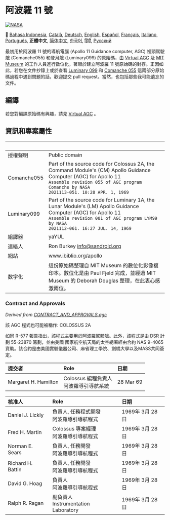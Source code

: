 # 阿波羅 11 號
[![NASA][1]][2]

:crossed_flags:
[Bahasa Indonesia][ID],
[Català][CA],
[Deutsch][DE],
[English][EN],
[Español][ES],
[Français][FR],
[Italiano][IT],
[Português][PT_BR],
**正體中文**,
[简体中文][ZH_CN],
[한국어][KO_KR],
[हिंदी][HI_IN],
[Русский][RU]


[ID]:README.id.md
[CA]:README.ca.md
[DE]:README.de.md
[EN]:README.md
[ES]:README.es.md
[IT]:README.it.md
[FR]:README.fr.md
[PT_BR]:README.pt_br.md
[ZH_TW]:README.zh_tw.md
[ZH_CN]:README.zh_cn.md
[KO_KR]:README.ko_kr.md
[HI_IN]:README.hi_in.md
[RU]:README.ru.md

最初用於阿波羅 11 號的導航電腦 (Apollo 11 Guidance computer, AGC) 裡頭駕駛艙 (Comanche055) 和登月艙 (Luminary099) 的原始碼，由 [Virtual AGC](http://www.ibiblio.org/apollo/) 及 [MIT Museum](http://web.mit.edu/museum/) 的工作人員進行數位化，著眼於建立阿波羅 11 號原始碼的封存。正因如此，若您在文件抄錄上或於查看 [Luminary 099](http://www.ibiblio.org/apollo/ScansForConversion/Luminary099/) 和 [Comanche 055](http://www.ibiblio.org/apollo/ScansForConversion/Comanche055/) 這兩部分原始碼過程中遇到問題的話，歡迎提交 pull request。當然，也包括那些我可能遺忘的文件。

## 編譯

若您對編譯原始碼有興趣，請見 [Virtual AGC](https://github.com/rburkey2005/virtualagc) 。

## 資訊和專案屬性

&nbsp;      | &nbsp;
:---------- | :-----
授權聲明     | Public domain
Comanche055 | Part of the source code for Colossus 2A, the Command Module's (CM) Apollo Guidance Computer (AGC) for Apollo 11<br>`Assemble revision 055 of AGC program Comanche by NASA`<br>`2021113-051. 10:28 APR. 1, 1969`
Luminary099 | Part of the source code for Luminary 1A, the Lunar Module's (LM) Apollo Guidance Computer (AGC) for Apollo 11<br>`Assemble revision 001 of AGC program LYM99 by NASA`<br>`2021112-061. 16:27 JUL. 14, 1969`
組譯器       | yaYUL
連絡人       | Ron Burkey <info@sandroid.org>
網站         | www.ibiblio.org/apollo
数字化       | 這份原始碼整理自 MIT Museum 的數位化影像複印本。數位化是由 Paul Fjeld 完成，並經過 MIT Museum 的 Deborah Douglas 整理，在此衷心感激兩位。

### Contract and Approvals
*Derived from [CONTRACT_AND_APPROVALS.agc]*

該 AGC 程式也可能被稱作: COLOSSUS 2A

如同 R-577 報告指出，該程式主要用於阿波羅駕駛艙。此外，該程式是由 DSR 計劃 55-23870 籌劃，並由美國 國家航空航天局的太空總署經由合約 NAS 9-4065 資助。該合約是由美國實驗儀器公司、麻省理工學院、劍橋大學以及MASS共同簽定。

提交者                 | Role | 日期
:-------------------- | :--- | :--
Margaret H. Hamilton  | Colossus 編程負責人<br>阿波羅導引導航系統 | 28 Mar 69

核准人              | Role | 日期
:----------------- | :--- | :--
Daniel J. Lickly   | 負責人, 任務程式開發<br>阿波羅導引導航程式 | 1969年 3月 28日
Fred H. Martin     | Colossus 專案經理<br>阿波羅導引導航程式 | 1969年 3月 28日
Norman E. Sears    | 負責人, 任務開發<br>阿波羅導引導航程式 | 1969年 3月 28日
Richard H. Battin  | 負責人, 任務開發<br>阿波羅導引導航程式 | 1969年 3月 28日
David G. Hoag      | 負責人<br>阿波羅導引導航程式 | 1969年 3月 28日
Ralph R. Ragan     | 副負責人<br>Instrumentation Laboratory | 1969年 3月 28日

[CONTRACT_AND_APPROVALS.agc]:https://github.com/chrislgarry/Apollo-11/blob/master/Comanche055/CONTRACT_AND_APPROVALS.agc
[1]:https://cdn.rawgit.com/aleen42/badges/c9246f74/src/nasa.svg
[2]:https://www.nasa.gov/mission_pages/apollo/missions/apollo11.html
[3]:http://www.ibiblio.org/apollo/
[4]:http://web.mit.edu/museum/
[5]:http://www.ibiblio.org/apollo/ScansForConversion/Luminary099/
[6]:http://www.ibiblio.org/apollo/ScansForConversion/Comanche055/
[7]:https://github.com/chrislgarry/Apollo-11/blob/master/CONTRIBUTING.md
[8]:https://github.com/rburkey2005/virtualagc
